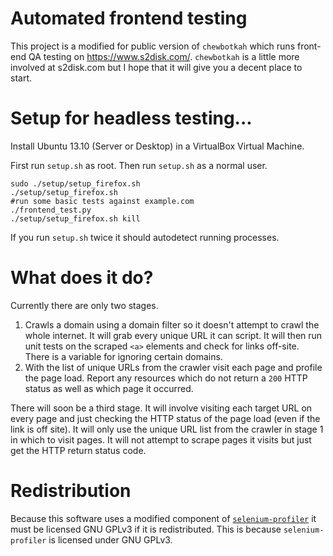 # Automated frontend testing

This project is a modified for public version of `chewbotkah` which runs front-end QA testing on https://www.s2disk.com/.  `chewbotkah` is a little more involved at s2disk.com but I hope that it will give you a decent place to start.

# Setup for headless testing...

Install Ubuntu 13.10 (Server or Desktop) in a VirtualBox Virtual Machine.

First run `setup.sh` as root.  Then run `setup.sh` as a normal user.

    sudo ./setup/setup_firefox.sh
    ./setup/setup_firefox.sh
    #run some basic tests against example.com
    ./frontend_test.py
    ./setup/setup_firefox.sh kill

If you run `setup.sh` twice it should autodetect running processes.

# What does it do?

Currently there are only two stages.

1. Crawls a domain using a domain filter so it doesn't attempt to crawl the whole internet.  It will grab every unique URL it can script.  It will then run unit tests on the scraped `<a>` elements and check for links off-site.  There is a variable for ignoring certain domains.
2. With the list of unique URLs from the crawler visit each page and profile the page load.  Report any resources which do not return a `200` HTTP status as well as which page it occurred.

There will soon be a third stage.  It will involve visiting each target URL on every page and just checking the HTTP status of the page load (even if the link is off site).  It will only use the unique URL list from the crawler in stage 1 in which to visit pages.  It will not attempt to scrape pages it visits but just get the HTTP return status code.


# Redistribution

Because this software uses a modified component of [`selenium-profiler`](http://code.google.com/p/selenium-profiler/) it must be licensed GNU GPLv3 if it is redistributed.  This is because `selenium-profiler` is licensed under GNU GPLv3.
